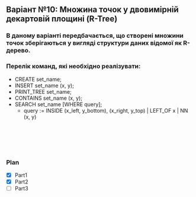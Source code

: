 ## Варіант №10: Множина точок у двовимірній декартовій площині (R-Tree)

### В даному варіанті передбачається, що створені множини точок зберігаються у вигляді структури даних відомої як R-дерево.

### Перелік команд, які необхідно реалізувати:
* CREATE set_name;  
* INSERT set_name (x, y);
* PRINT_TREE set_name;
* CONTAINS set_name (x, y);
* SEARCH set_name [WHERE query];
   * query := INSIDE (x_left, y_bottom), (x_right, y_top) | LEFT_OF x  | NN (x, y)


<br />
<br />
<br />
<br />


### Plan

- [x] Part1
- [x] Part2
- [ ] Part3